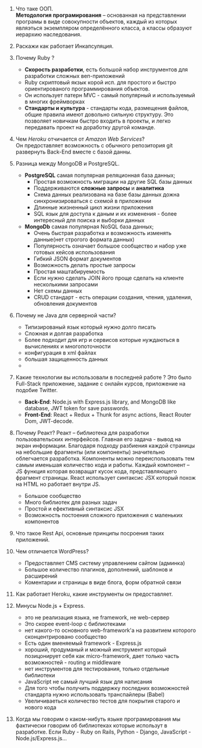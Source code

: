 1. Что таке ООП.  
__Методология програмирования__ – основанная на представлении програмы в виде совокупности объектов, каждый из которых являэться экземпляром определённого класса, а классы образуют иерархию наследования. 
2. Раскажи как работает Инкапсуляция.
3. Почему Ruby ?  
   - __Скорость разработки__, есть большой набор инструментов для разработки сложных веп-приложений
   - Ruby скриптовый якзык корой исп. для простого и быстро ориентированого программирования объектов. 
   - Он использует патерн MVC - самый популярный и используемый в многих фреймворках 
   - __Стандарты и культура__ - стандарты кода, размещения файлов, общие правила имеют довольно сильную структуру. Это позволяет новичкам быстро входить в проекты, и легко передавать проект на доработку другой команде. 
4. Чем _Heroku_ отчичается от _Amazon Web Services_?  
Он предоставляет возможность с обычного репозитория git развернуть Back-End вместе с базой данны. 

5. Разница между MongoDB и PostgreSQL.  
   * __PostgreSQL__ самая популярная реляционная база данных;
      * Простая возможность миграции на другие SQL базы данных  
      * Поддерживаются __сложные запросы__ и __аналитика__
      * Схема данных реализована на базе базы данных дожна синхронизироваться с схемой в приложении
      * Длинные жизненный цикл жизни приложения 
      * SQL язык для доступа к даным и их изменения - более интересный для поиска и выборки данных 
   * __MongoDb__ самая популярная NoSQL база данных;
      * Очень быстрая разработка и возможность изменять данные(нет строгого формата данных)
      * Популярность означает большое сообщество и набор уже готовых кейсов использования 
      * Гибкий JSON формат документов
      * Возможность делать простые запросы 
      * Простая маштабируемость 
      * Если нужно сделать JOIN його проще сделать на клиенте несколькими запросами 
      * Нет схемы данных 
      * CRUD стандарт - есть операции создания, чтения, удаления, обновления документов 

6. Почему не Java для серверной части?
   * Типизированый язык который нужно долго писать
   * Сложная и долгая разработка 
   * Более подходит для игр и сервисов которые нуждаються в вычислениях и многопоточности
   * конфигурация в xml файлах 
   * большая защищенность данных 
   * 
   
7. Какие технологии вы использовали в последней работе ?
Это было Full-Stack приложение, задание с онлайн курсов, приложение на подобие Twitter. 
   * __Back-End__: Node.js with Express.js library, and MongoDB like database, JWT token for save passwords.
   * __Front-End__: React + Redux + Thunk for async actions, React Router Dom, JWT-decode.

8. Почему Реакт?
Реакт – библиотека для разработки пользовательских интерфейсов. Главная его задача - вывод на экран информации. Благодаря подходу разбиения каждой страницы на небольшие фрагменты (или компоненты) значительно облегчается разработка. Компоненты можно переиспользовать тем самым именьшая количество кода и работы. Каждый компонент – JS функция которая возвращат кусок кода, представляющего фрагмент страницы. 
React использует синтаксис JSX который похож на HTML но работает внутри JS. 
   * Большое сообщество 
   * Много библиотек для разных задач 
   * Простой и ефективный синтаксис JSX 
   * Возможность постоения сложного приложения с маленьких компонентов  

9. Что такое Rest Api, основные принципы посроения таких приложений.

10. Чем отличается WordPress? 
    * Предоставляет CMS систему управлением сайтом (админка)
    * Большое количество плагинов, дополнений, шаблонов и расширений
    * Коментарии и страницы в виде блога, форм обратной связи  

11. Как работает Heroku, какие инструменты он предоставляет.  

12. Минусы Node.js + Express. 
    * это не реализация языка, не framework, не web-сервер
    * Это скорее event-loop с библиотеками 
    * нет какого-то основного web-framework'a на развитием которого сконцентрировано сообщество 
    * Есть один вменяемый framework - Express.js 
    * хороший, продуманый и можный инструмент который позицонирует себя как micro-framework, дает только часть возможностей - routing и middleware
    * нет инструментов для тестирования, только отдельные библиотеки 
    * JavaScript не самый лучший язык для написания
    * Для того чтобы получить поддержку последних возможностей стандарта нужно использовать транспайлеры (Babel)
    * Увеличиваеться количество тестов для покрытия старого и нового кода  
13. Когда мы говорим о каком-нибуть языке програмирования мы фактически говорим об библиотеках которые использут в разработке. Если Ruby  - Ruby on Rails, Python - Django, JavaScript - Node.js/Express.js...

